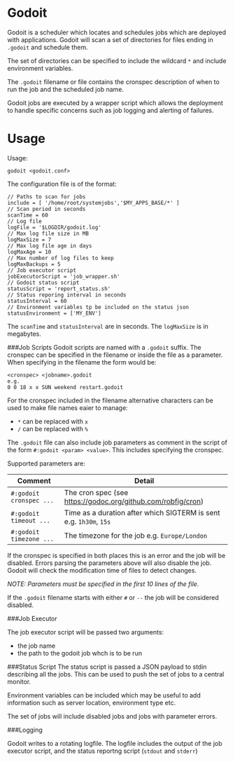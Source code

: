 Godoit
======

Godoit is a scheduler which locates and schedules jobs which are
deployed with applications. Godoit will scan a set of
directories for files ending in `.godoit` and schedule them.

The set of directories can be specified to include the wildcard `*` and
include environment variables.

The `.godoit` filename or file contains the cronspec description of when to run
the job and the scheduled job name.

Godoit jobs are executed by a wrapper script which allows the deployment
to handle specific concerns such as job logging and alerting of failures.

Usage
=============
Usage:

    godoit <godoit.conf>


The configuration file is of the format:

    // Paths to scan for jobs
    include = [ '/home/root/systemjobs','$MY_APPS_BASE/*' ]
    // Scan period in seconds
    scanTime = 60
    // Log file
    logFile = '$LOGDIR/godoit.log'
    // Max log file size in MB
    logMaxSize = 7
    // Max log file age in days
    logMaxAge = 10
    // Max number of log files to keep
    logMaxBackups = 5
    // Job executor script
    jobExecutorScript = 'job_wrapper.sh'
    // Godoit status script
    statusScript = 'report_status.sh'
    // Status reporing interval in seconds
    statusInterval = 60
    // Environment variables tp be included on the status json
    statusEnvironment = ['MY_ENV']

The `scanTime` and `statusInterval` are in seconds. The `logMaxSize` is in megabytes.

###Job Scripts
Godoit scripts are named with a `.godoit` suffix. The cronspec can be specified in the 
filename or inside the file as a parameter. When specifying in the filename the form would be:

    <cronspec> <jobname>.godoit
    e.g.
    0 0 18 x x SUN weekend restart.godoit

For the cronspec included in the filename alternative characters can be used to
make file names eaier to manage:
* `*` can be replaced with `x`
* `/` can be replaced with `%`

The `.godoit` file can also include job parameters as comment in the script of 
the form `#:godoit <param> <value>`. This includes specifying the cronspec. 

Supported parameters are:

Comment            | Detail
-------------------|-----------
`#:godoit cronspec ...`| The cron spec (see https://godoc.org/github.com/robfig/cron) 
`#:godoit timeout ...` | Time as a duration after which SIGTERM is sent e.g. `1h30m`, `15s`
`#:godoit timezone ...`| The timezone for the job e.g. `Europe/London`

If the cronspec is specified in both places this is an error and the job will be disabled.
Errors parsing the parameters above will also disable the job.
Godoit will check the modification time of files to detect changes.

*NOTE: Parameters must be specified in the first 10 lines of the file.*

If the `.godoit` filename starts with either `#` or `--` the job will be considered disabled.

###Job Executor

The job executor script will be passed two arguments:
* the job name
* the path to the godoit job whch is to be run

###Status Script
The status script is passed a JSON payload to stdin describing all the jobs.
This can be used to push the set of jobs to a central monitor.

Environment variables can be included which may be useful to add information 
such as server location, environment type etc.

The set of jobs will include disabled jobs and jobs with parameter errors.

###Logging

Godoit writes to a rotating logfile. The logfile includes the output
of the job executor script, and the status reportng script (`stdout` and `stderr`)